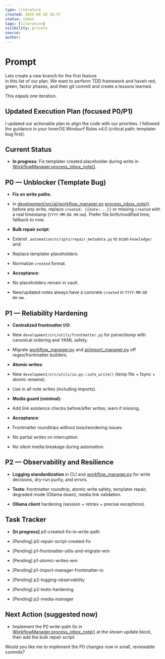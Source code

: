 ```yaml
---
type: literature
created: 2025-08-18 19:57
status: inbox
tags: [literature]
visibility: private
source: 
author: 
---
```

# Prompt

Lets create a new branch for the first feature  
in this list of our plan. We want to perform TDD framework and haveh red, green, factor phases, and then git commit and create a lessons learned. 

This eqauls one iteration. 
## Updated Execution Plan (focused P0/P1)

  

I updated our actionable plan to align the code with our priorities. I followed the guidance in your InnerOS Windsurf Rules v4.0 (critical path: templater bug first).

  

## Current Status

- __In progress__: Fix templater created placeholder during write in [WorkflowManager.process_inbox_note()](cci:1://file:///Users/thaddius/repos/inneros-zettelkasten/development/src/ai/workflow_manager.py:84:4-293:22).

  

## P0 — Unblocker (Template Bug)

- __Fix on write paths__:

- In [development/src/ai/workflow_manager.py](cci:7://file:///Users/thaddius/repos/inneros-zettelkasten/development/src/ai/workflow_manager.py:0:0-0:0) [process_inbox_note()](cci:1://file:///Users/thaddius/repos/inneros-zettelkasten/development/src/ai/workflow_manager.py:84:4-293:22): before any write, replace `created: {{date:...}}` or missing `created` with a real timestamp (`YYYY-MM-DD HH:mm`). Prefer file birth/modified time; fallback to now.

- __Bulk repair script__:

- Extend `.automation/scripts/repair_metadata.py` to scan `knowledge/` and:

- Replace templater placeholders.

- Normalize `created` format.

- __Acceptance__:

- No placeholders remain in vault.

- New/updated notes always have a concrete `created` in `YYYY-MM-DD HH:mm`.

  

## P1 — Reliability Hardening

- __Centralized frontmatter I/O__:

- New `development/src/utils/frontmatter.py` for parse/dump with canonical ordering and YAML safety.

- Migrate [workflow_manager.py](cci:7://file:///Users/thaddius/repos/inneros-zettelkasten/development/src/ai/workflow_manager.py:0:0-0:0) and [ai/import_manager.py](cci:7://file:///Users/thaddius/repos/inneros-zettelkasten/development/src/ai/import_manager.py:0:0-0:0) off regex/frontmatter builders.

- __Atomic writes__:

- New `development/src/utils/io.py::safe_write()` (temp file + fsync + atomic rename).

- Use in all note writes (including imports).

- __Media guard (minimal)__:

- Add link existence checks before/after writes; warn if missing.

- __Acceptance__:

- Frontmatter roundtrips without loss/reordering issues.

- No partial writes on interruption.

- No silent media breakage during automation.

  

## P2 — Observability and Resilience

- __Logging standardization__ in CLI and [workflow_manager.py](cci:7://file:///Users/thaddius/repos/inneros-zettelkasten/development/src/ai/workflow_manager.py:0:0-0:0) for write decisions, dry-run purity, and errors.

- __Tests__: frontmatter roundtrip, atomic write safety, templater repair, degraded mode (Ollama down), media link validation.

- __Ollama client__ hardening (session + retries + precise exceptions).

  

## Task Tracker

- __[In progress]__ p0-created-fix-in-write-path

- [Pending] p0-repair-script-created-fix

- [Pending] p1-frontmatter-utils-and-migrate-wm

- [Pending] p1-atomic-writes-wm

- [Pending] p1-import-manager-frontmatter-io

- [Pending] p2-logging-observability

- [Pending] p2-tests-hardening

- [Pending] p2-media-manager

  

## Next Action (suggested now)

- Implement the P0 write-path fix in [WorkflowManager.process_inbox_note()](cci:1://file:///Users/thaddius/repos/inneros-zettelkasten/development/src/ai/workflow_manager.py:84:4-293:22) at the shown update block, then add the bulk repair script.

  

Would you like me to implement the P0 changes now in small, reviewable commits?
  

